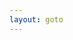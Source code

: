 ```yaml
---
layout: goto
---
```


<script>
    window.location.href = "{% link _posts/freedownloadmanager/2018-7-15-freedownloadmanager.md %}"
</script>